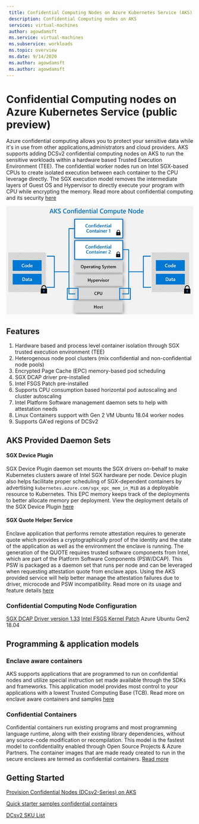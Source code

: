 ```yaml
---
 title: Confidential Computing Nodes on Azure Kubernetes Service (AKS) public preview
 description: Confidential Computing nodes on AKS
 services: virtual-machines
 author: agowdamsft
 ms.service: virtual-machines
 ms.subservice: workloads
 ms.topic: overview
 ms.date: 9/14/2020
 ms.author: agowdamsft
 ms.author: agowdamsft
---
```


# Confidential Computing nodes on Azure Kubernetes Service (public preview)

Azure confidential computing allows you to protect your sensitive data while it's in use from other applications,administrators and cloud providers. AKS supports adding DCSv2 confidential computing nodes on AKS to run the sensitive workloads within a hardware based Trusted Execution Environment (TEE). The confidential worker nodes run on Intel SGX-based CPUs to create isolated execution between each container to the CPU leverage directly. The SGX execution model removes the intermediate layers of Guest OS and Hypervisor to directly execute your program with CPU while encrypting the memory. Read more about confidential computing and its security [here](https://docs.microsoft.com/en-us/azure/virtual-machines/dcv2-series)


![sgx node overview](./media/aks/sgxaksnode.jpg)

## Features

1. Hardware based and process level container isolation through SGX trusted execution environment (TEE) 
1. Heterogenous node pool clusters (mix confidential and non-confidential node pools)
1. Encrypted Page Cache (EPC) memory-based pod scheduling
1. SGX DCAP driver pre-installed
1. Intel FSGS Patch pre-installed
1. Supports CPU consumption based horizontal pod autoscaling and cluster autoscaling
1. Intel Platform Software management daemon sets to help with attestation needs
1. Linux Containers support with Gen 2 VM Ubuntu 18.04 worker nodes
1. Supports GA'ed regions of DCSv2  


## AKS Provided Daemon Sets

#### SGX Device Plugin
SGX Device Plugin daemon set mounts the SGX drivers on-behalf to make Kubernetes clusters aware of Intel SGX hardware per node. Device plugin also helps facilitate proper scheduling of SGX-dependent containers by advertising `kubernetes.azure.com/sgx_epc_mem_in_MiB` as a deployable resource to Kubernetes. This EPC memory keeps track of the deployments to better allocate memory per deployment. View the deployment details of the SGX Device Plugin [here](https://github.com/Azure/aks-engine/blob/master/docs/topics/sgx/device-plugin.yaml)

#### SGX Quote Helper Service

Enclave application that performs remote attestation requires to generate quote which provides a cryptographically proof of the identity and the state of the application as well as the environment the enclave is running. The generation of the QUOTE requires trusted software components from Intel, which are part of the Platform Software Components (PSW/DCAP). This PSW is packaged as a daemon set that runs per node and can be leveraged when requesting attestation quote from enclave apps. Using the AKS provided service will help better manage the attestation failures due to driver, microcode and PSW incompatibility. Read more on its usage and feature details [here](/.platform-software-management)


### Confidential Computing Node Configuration
[SGX DCAP Driver version 1.33](https://01.org/intel-softwareguard-extensions/downloads/intel-sgx-dcap-linux-1.3-release)
[Intel FSGS Kernel Patch](https://lkml.org/lkml/2019/10/4/725)
Azure Ubuntu Gen2 18.04

## Programming & application models

### Enclave aware containers

AKS supports applications that are programmed to run on confidential nodes and utilize special instruction set made available through the SDKs and frameworks. This application model provides most control to your applications with a lowest Trusted Computing Base (TCB). Read more on enclave aware containers and samples [here](./enclave-aware-containers)


### Confidential Containers

Confidential containers run existing programs and most programming language runtime, along with their existing library dependencies, without any source-code modification or recompilation. This model is the fastest model to confidentiality enabled through Open Source Projects & Azure Partners. The container images that are made ready created to run in the secure enclaves are termed as confidential containers. [Read more](confidential-containers.md)

## Getting Started

[Provision Confidential Nodes (DCsv2-Series) on AKS](./confidential-nodes-aks-getstarted.md)

[Quick starter samples confidential containers](https://github.com/Azure-Samples/confidential-container-samples)

[DCsv2 SKU List](https://docs.microsoft.com/en-us/azure/virtual-machines/dcv2-series)

<!-- LINKS - external -->
[Azure Attestation]: https://docs.microsoft.com/en-us/azure/attestation/


<!-- LINKS - internal -->
[DC Virtual Machine]: /confidential-computing/virtual-machine-solutions